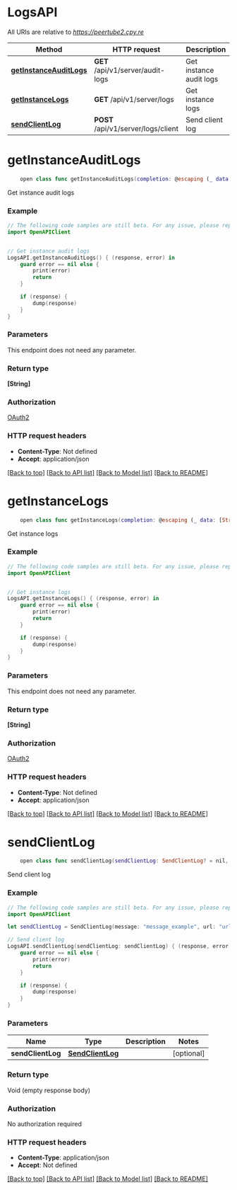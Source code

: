 # LogsAPI

All URIs are relative to *https://peertube2.cpy.re*

Method | HTTP request | Description
------------- | ------------- | -------------
[**getInstanceAuditLogs**](LogsAPI.md#getinstanceauditlogs) | **GET** /api/v1/server/audit-logs | Get instance audit logs
[**getInstanceLogs**](LogsAPI.md#getinstancelogs) | **GET** /api/v1/server/logs | Get instance logs
[**sendClientLog**](LogsAPI.md#sendclientlog) | **POST** /api/v1/server/logs/client | Send client log


# **getInstanceAuditLogs**
```swift
    open class func getInstanceAuditLogs(completion: @escaping (_ data: [String]?, _ error: Error?) -> Void)
```

Get instance audit logs

### Example
```swift
// The following code samples are still beta. For any issue, please report via http://github.com/OpenAPITools/openapi-generator/issues/new
import OpenAPIClient


// Get instance audit logs
LogsAPI.getInstanceAuditLogs() { (response, error) in
    guard error == nil else {
        print(error)
        return
    }

    if (response) {
        dump(response)
    }
}
```

### Parameters
This endpoint does not need any parameter.

### Return type

**[String]**

### Authorization

[OAuth2](../README.md#OAuth2)

### HTTP request headers

 - **Content-Type**: Not defined
 - **Accept**: application/json

[[Back to top]](#) [[Back to API list]](../README.md#documentation-for-api-endpoints) [[Back to Model list]](../README.md#documentation-for-models) [[Back to README]](../README.md)

# **getInstanceLogs**
```swift
    open class func getInstanceLogs(completion: @escaping (_ data: [String]?, _ error: Error?) -> Void)
```

Get instance logs

### Example
```swift
// The following code samples are still beta. For any issue, please report via http://github.com/OpenAPITools/openapi-generator/issues/new
import OpenAPIClient


// Get instance logs
LogsAPI.getInstanceLogs() { (response, error) in
    guard error == nil else {
        print(error)
        return
    }

    if (response) {
        dump(response)
    }
}
```

### Parameters
This endpoint does not need any parameter.

### Return type

**[String]**

### Authorization

[OAuth2](../README.md#OAuth2)

### HTTP request headers

 - **Content-Type**: Not defined
 - **Accept**: application/json

[[Back to top]](#) [[Back to API list]](../README.md#documentation-for-api-endpoints) [[Back to Model list]](../README.md#documentation-for-models) [[Back to README]](../README.md)

# **sendClientLog**
```swift
    open class func sendClientLog(sendClientLog: SendClientLog? = nil, completion: @escaping (_ data: Void?, _ error: Error?) -> Void)
```

Send client log

### Example
```swift
// The following code samples are still beta. For any issue, please report via http://github.com/OpenAPITools/openapi-generator/issues/new
import OpenAPIClient

let sendClientLog = SendClientLog(message: "message_example", url: "url_example", level: "level_example", stackTrace: "stackTrace_example", userAgent: "userAgent_example", meta: "meta_example") // SendClientLog |  (optional)

// Send client log
LogsAPI.sendClientLog(sendClientLog: sendClientLog) { (response, error) in
    guard error == nil else {
        print(error)
        return
    }

    if (response) {
        dump(response)
    }
}
```

### Parameters

Name | Type | Description  | Notes
------------- | ------------- | ------------- | -------------
 **sendClientLog** | [**SendClientLog**](SendClientLog.md) |  | [optional] 

### Return type

Void (empty response body)

### Authorization

No authorization required

### HTTP request headers

 - **Content-Type**: application/json
 - **Accept**: Not defined

[[Back to top]](#) [[Back to API list]](../README.md#documentation-for-api-endpoints) [[Back to Model list]](../README.md#documentation-for-models) [[Back to README]](../README.md)

